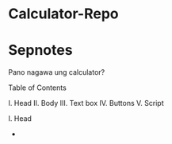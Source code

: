 # Calculator-Repo

# Sepnotes

Pano nagawa ung calculator?

Table of Contents

I. Head
II. Body
III. Text box
IV. Buttons
V. Script

I. Head

-
